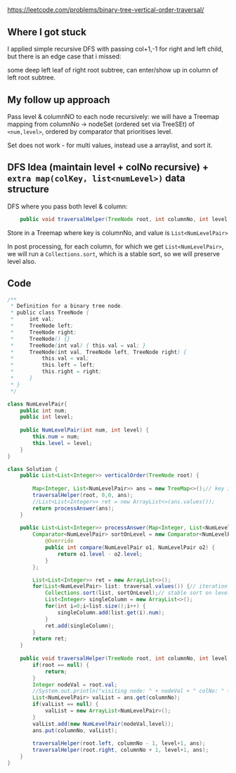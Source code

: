 

## 
https://leetcode.com/problems/binary-tree-vertical-order-traversal/

## Where I got stuck

I applied simple recursive DFS with passing col+1,-1 for right and left child,
but there is an edge case that i missed:

some deep left leaf of right root subtree, can enter/show up in column of left root subtree.

## My follow up approach

Pass level & columnNO to each node recursively:
we will have  a Treemap mapping from columnNo -> nodeSet (ordered set via TreeSEt) of `<num,level>`, ordered by comparator that prioritises level.

Set does not work - for multi values,
instead use a arraylist, and sort it.

## DFS Idea (maintain level + colNo recursive) + `extra map(colKey, list<numLevel>)` data structure

DFS where you pass both level & column:
```java
    public void traversalHelper(TreeNode root, int columnNo, int level, Map<Integer, List<NumLevelPair>> ans) {
```

Store in a Treemap where key is columnNo, and value is `List<NumLevelPair>`

In post processing,
for each column, for which we get `List<NumLevelPair>`, we will run a `Collections.sort`, which is a stable sort,
so we will preserve level also.

## Code

```java
/**
 * Definition for a binary tree node.
 * public class TreeNode {
 *     int val;
 *     TreeNode left;
 *     TreeNode right;
 *     TreeNode() {}
 *     TreeNode(int val) { this.val = val; }
 *     TreeNode(int val, TreeNode left, TreeNode right) {
 *         this.val = val;
 *         this.left = left;
 *         this.right = right;
 *     }
 * }
 */

class NumLevelPair{
    public int num;
    public int level;
    
    public NumLevelPair(int num, int level) {
        this.num = num;
        this.level = level;
    }
}

class Solution {
    public List<List<Integer>> verticalOrder(TreeNode root) {
    
        Map<Integer, List<NumLevelPair>> ans = new TreeMap<>();// key is column
        traversalHelper(root, 0,0, ans);
        //List<List<Integer>> ret = new ArrayList<>(ans.values());
        return processAnswer(ans);
    }
    
    public List<List<Integer>> processAnswer(Map<Integer, List<NumLevelPair>> traversal){
        Comparator<NumLevelPair> sortOnLevel = new Comparator<NumLevelPair>() {
            @Override
            public int compare(NumLevelPair o1, NumLevelPair o2) {
                return o1.level - o2.level;
            }
        };

        List<List<Integer>> ret = new ArrayList<>();
        for(List<NumLevelPair> list: traversal.values()) {// iteration order from leftmost column to right most column
            Collections.sort(list, sortOnLevel);// stable sort on level, shorter levels appear first
            List<Integer> singleColumn = new ArrayList<>();
            for(int i=0;i<list.size();i++) {
                singleColumn.add(list.get(i).num);
            }
            ret.add(singleColumn);
        }
        return ret;
    }
    
    public void traversalHelper(TreeNode root, int columnNo, int level, Map<Integer, List<NumLevelPair>> ans) {
        if(root == null) {
            return;
        }
        Integer nodeVal = root.val;
        //System.out.println("visiting node: " + nodeVal + " colNo: " +columnNo + " level = " + level);
        List<NumLevelPair> valList = ans.get(columnNo);
        if(valList == null) {
            valList = new ArrayList<NumLevelPair>();
        }
        valList.add(new NumLevelPair(nodeVal,level));
        ans.put(columnNo, valList);
        
        traversalHelper(root.left, columnNo - 1, level+1, ans);
        traversalHelper(root.right, columnNo + 1, level+1, ans);
    }
}
```